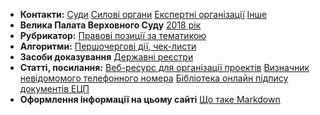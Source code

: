 <!-- TITLE: Головна сторінка -->
<!-- SUBTITLE: Зміст та посилання на інші сторінки -->

- **Контакти:** 
[Суди](https://wicase.herokuapp.com/contacts-courts) [Силові органи](https://wicase.herokuapp.com/contacts-ps) [Експертні організації](https://wicase.herokuapp.com/contacts-experts) [Інше](https://wicase.herokuapp.com/contacts-other)
- **Велика Палата Верховного Суду** 
[2018 рік](https://wicase.herokuapp.com/VPVS18)
- **Рубрикатор:** 
[Правові позиції за тематикою](https://wicase.herokuapp.com/tags)
- **Алгоритми:**
[Першочергові дії, чек-листи](https://wicase.herokuapp.com/algoritm)
- **Засоби доказування** 
[Державні реєстри](https://wicase.herokuapp.com/reyestr)
- **Статті, посилання:** 
[Веб-ресурс для організації проектів](https://trello.com)
[Визначник невідомомого телефонного номера](https://www.truecaller.com/)
[Бібліотека онлайн підпису документів ЕЦП](http://js.sign.eu.iit.com.ua/)
- **Оформлення інформації на цьому сайті** 
[Що таке Markdown](https://guides.hexlet.io/markdown)